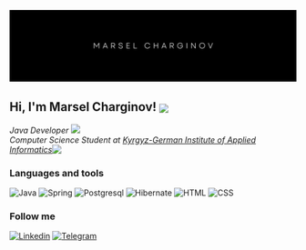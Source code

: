 [![Header](https://github.com/Hankie-2/Hankie-2/blob/main/assets/header.png)](https://www.linkedin.com/in/charginov/)

<h2> Hi, I'm Marsel Charginov! <img src="https://media.giphy.com/media/76Ezod7CxRDqivd57V/giphy.gif" width="50" align=center></h2>


<p><em>Java Developer <img src="https://media.giphy.com/media/WUlplcMpOCEmTGBtBW/giphy.gif" width="30"></br>Computer Science Student at <a href="https://www.inai.kg">Kyrgyz-German Institute of Applied Informatics</a><img src="https://media.giphy.com/media/fYSnHlufseco8Fh93Z/giphy.gif" align=top width="30"> 
</em></p>

### Languages and tools
![Java](https://img.shields.io/badge/-Java-black?style=for-the-badge&logo=)
![Spring](https://img.shields.io/badge/-Spring-black?style=for-the-badge&logo=spring)
![Postgresql](https://img.shields.io/badge/-Postgresql-black?style=for-the-badge&logo=Postgresql)
![Hibernate](https://img.shields.io/badge/-Hibernate-black?style=for-the-badge&logo=Hibernate)
![HTML](https://img.shields.io/badge/-HTML-black?style=for-the-badge&logo=html5)
![CSS](https://img.shields.io/badge/-CSS-black?style=for-the-badge&logo=css3)

### Follow me

[![Linkedin](https://img.shields.io/badge/-Linkedin-black?style=for-the-badge&logo=linkedin&logoColor=007bb6)](https://www.linkedin.com/in/charginov/)
[![Telegram](https://img.shields.io/badge/-Telegram-black?style=for-the-badge&logo=telegram)](https://t.me/bertramg)
